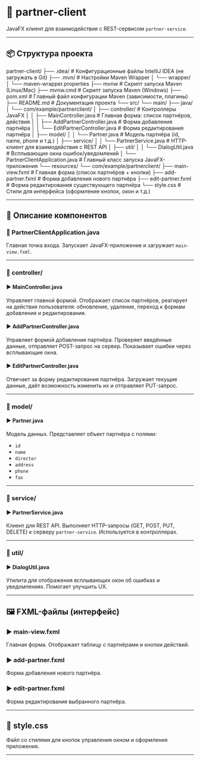 # 🎯 partner-client

JavaFX клиент для взаимодействия с REST-сервисом `partner-service`.

---

## 📦 Структура проекта

partner-client/
├── .idea/                            # Конфигурационные файлы IntelliJ IDEA (не загружать в Git)
├── .mvn/                             # Настройки Maven Wrapper
│   └── wrapper/
│       └── maven-wrapper.properties
├── mvnw                              # Скрипт запуска Maven (Linux/Mac)
├── mvnw.cmd                          # Скрипт запуска Maven (Windows)
├── pom.xml                           # Главный файл конфигурации Maven (зависимости, плагины)
├── README.md                         # Документация проекта
└── src/
    └── main/
        ├── java/
        │   └── com/example/partnerclient/
        │       ├── controller/                # Контроллеры JavaFX
        │       │   ├── MainController.java        # Главная форма: список партнёров, действия
        │       │   ├── AddPartnerController.java  # Форма добавления партнёра
        │       │   └── EditPartnerController.java # Форма редактирования партнёра
        │       ├── model/
        │       │   └── Partner.java               # Модель партнёра (id, name, phone и т.д.)
        │       ├── service/
        │       │   └── PartnerService.java        # HTTP-клиент для взаимодействия с REST API
        │       ├── util/
        │       │   └── DialogUtil.java            # Всплывающие окна ошибок/уведомлений
        │       └── PartnerClientApplication.java  # Главный класс запуска JavaFX-приложения
        └── resources/
            └── com/example/partnerclient/
                ├── main-view.fxml         # Главная форма (список партнёров + кнопки)
                ├── add-partner.fxml       # Форма добавления нового партнёра
                ├── edit-partner.fxml      # Форма редактирования существующего партнёра
                └── style.css              # Стили для интерфейса (оформление кнопок, окон и т.д.)

---

## 📘 Описание компонентов

### 🔹 PartnerClientApplication.java
Главная точка входа. Запускает JavaFX-приложение и загружает `main-view.fxml`.

---

### 📁 controller/

#### ▶ MainController.java
Управляет главной формой. Отображает список партнёров, реагирует на действия пользователя: обновление, удаление, переход к формам добавления и редактирования.

#### ▶ AddPartnerController.java
Управляет формой добавления партнёра. Проверяет введённые данные, отправляет POST-запрос на сервер. Показывает ошибки через всплывающие окна.

#### ▶ EditPartnerController.java
Отвечает за форму редактирования партнёра. Загружает текущие данные, даёт возможность изменить их и отправляет PUT-запрос.

---

### 📁 model/

#### ▶ Partner.java
Модель данных. Представляет объект партнёра с полями:
- `id`
- `name`
- `director`
- `address`
- `phone`
- `fax`

---

### 📁 service/

#### ▶ PartnerService.java
Клиент для REST API. Выполняет HTTP-запросы (GET, POST, PUT, DELETE) к серверу `partner-service`. Используется в контроллерах.

---

### 📁 util/

#### ▶ DialogUtil.java
Утилита для отображения всплывающих окон об ошибках и уведомлениях. Помогает улучшить UX.

---

## 🖼️ FXML-файлы (интерфейс)

### ▶ main-view.fxml
Главная форма. Отображает таблицу с партнёрами и кнопки действий.

### ▶ add-partner.fxml
Форма добавления нового партнёра.

### ▶ edit-partner.fxml
Форма редактирования выбранного партнёра.

---

## 🎨 style.css
Файл со стилями для кнопок управления окном и оформления приложения.

---
